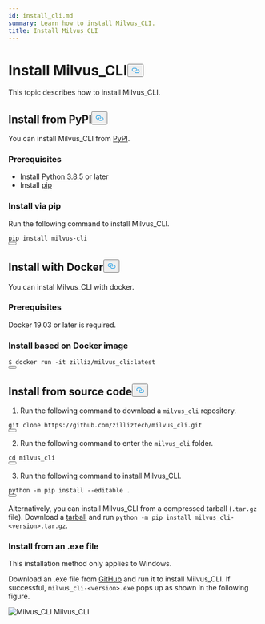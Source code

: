 ```yaml
---
id: install_cli.md
summary: Learn how to install Milvus_CLI.
title: Install Milvus_CLI
---
```

<h1 id="Install-MilvusCLI" class="common-anchor-header">Install Milvus_CLI<button data-href="#Install-MilvusCLI" class="anchor-icon" translate="no">
      <svg translate="no"
        aria-hidden="true"
        focusable="false"
        height="20"
        version="1.1"
        viewBox="0 0 16 16"
        width="16"
      >
        <path
          fill="#0092E4"
          fill-rule="evenodd"
          d="M4 9h1v1H4c-1.5 0-3-1.69-3-3.5S2.55 3 4 3h4c1.45 0 3 1.69 3 3.5 0 1.41-.91 2.72-2 3.25V8.59c.58-.45 1-1.27 1-2.09C10 5.22 8.98 4 8 4H4c-.98 0-2 1.22-2 2.5S3 9 4 9zm9-3h-1v1h1c1 0 2 1.22 2 2.5S13.98 12 13 12H9c-.98 0-2-1.22-2-2.5 0-.83.42-1.64 1-2.09V6.25c-1.09.53-2 1.84-2 3.25C6 11.31 7.55 13 9 13h4c1.45 0 3-1.69 3-3.5S14.5 6 13 6z"
        ></path>
      </svg>
    </button></h1><p>This topic describes how to install Milvus_CLI.</p>
<h2 id="Install-from-PyPI" class="common-anchor-header">Install from PyPI<button data-href="#Install-from-PyPI" class="anchor-icon" translate="no">
      <svg translate="no"
        aria-hidden="true"
        focusable="false"
        height="20"
        version="1.1"
        viewBox="0 0 16 16"
        width="16"
      >
        <path
          fill="#0092E4"
          fill-rule="evenodd"
          d="M4 9h1v1H4c-1.5 0-3-1.69-3-3.5S2.55 3 4 3h4c1.45 0 3 1.69 3 3.5 0 1.41-.91 2.72-2 3.25V8.59c.58-.45 1-1.27 1-2.09C10 5.22 8.98 4 8 4H4c-.98 0-2 1.22-2 2.5S3 9 4 9zm9-3h-1v1h1c1 0 2 1.22 2 2.5S13.98 12 13 12H9c-.98 0-2-1.22-2-2.5 0-.83.42-1.64 1-2.09V6.25c-1.09.53-2 1.84-2 3.25C6 11.31 7.55 13 9 13h4c1.45 0 3-1.69 3-3.5S14.5 6 13 6z"
        ></path>
      </svg>
    </button></h2><p>You can install Milvus_CLI from <a href="https://pypi.org/project/milvus-cli/">PyPI</a>.</p>
<h3 id="Prerequisites" class="common-anchor-header">Prerequisites</h3><ul>
<li>Install <a href="https://www.python.org/downloads/release/python-385/">Python 3.8.5</a> or later</li>
<li>Install <a href="https://pip.pypa.io/en/stable/installation/">pip</a></li>
</ul>
<h3 id="Install-via-pip" class="common-anchor-header">Install via pip</h3><p>Run the following command to install Milvus_CLI.</p>
<pre><code translate="no" class="language-shell">pip install milvus-cli
<button class="copy-code-btn"></button></code></pre>
<h2 id="Install-with-Docker" class="common-anchor-header">Install with Docker<button data-href="#Install-with-Docker" class="anchor-icon" translate="no">
      <svg translate="no"
        aria-hidden="true"
        focusable="false"
        height="20"
        version="1.1"
        viewBox="0 0 16 16"
        width="16"
      >
        <path
          fill="#0092E4"
          fill-rule="evenodd"
          d="M4 9h1v1H4c-1.5 0-3-1.69-3-3.5S2.55 3 4 3h4c1.45 0 3 1.69 3 3.5 0 1.41-.91 2.72-2 3.25V8.59c.58-.45 1-1.27 1-2.09C10 5.22 8.98 4 8 4H4c-.98 0-2 1.22-2 2.5S3 9 4 9zm9-3h-1v1h1c1 0 2 1.22 2 2.5S13.98 12 13 12H9c-.98 0-2-1.22-2-2.5 0-.83.42-1.64 1-2.09V6.25c-1.09.53-2 1.84-2 3.25C6 11.31 7.55 13 9 13h4c1.45 0 3-1.69 3-3.5S14.5 6 13 6z"
        ></path>
      </svg>
    </button></h2><p>You can instal Milvus_CLI with docker.</p>
<h3 id="Prerequisites" class="common-anchor-header">Prerequisites</h3><p>Docker 19.03 or later is required.</p>
<h3 id="Install-based-on-Docker-image" class="common-anchor-header">Install based on Docker image</h3><pre><code translate="no" class="language-shell">$ docker run -it zilliz/milvus_cli:latest
<button class="copy-code-btn"></button></code></pre>
<h2 id="Install-from-source-code" class="common-anchor-header">Install from source code<button data-href="#Install-from-source-code" class="anchor-icon" translate="no">
      <svg translate="no"
        aria-hidden="true"
        focusable="false"
        height="20"
        version="1.1"
        viewBox="0 0 16 16"
        width="16"
      >
        <path
          fill="#0092E4"
          fill-rule="evenodd"
          d="M4 9h1v1H4c-1.5 0-3-1.69-3-3.5S2.55 3 4 3h4c1.45 0 3 1.69 3 3.5 0 1.41-.91 2.72-2 3.25V8.59c.58-.45 1-1.27 1-2.09C10 5.22 8.98 4 8 4H4c-.98 0-2 1.22-2 2.5S3 9 4 9zm9-3h-1v1h1c1 0 2 1.22 2 2.5S13.98 12 13 12H9c-.98 0-2-1.22-2-2.5 0-.83.42-1.64 1-2.09V6.25c-1.09.53-2 1.84-2 3.25C6 11.31 7.55 13 9 13h4c1.45 0 3-1.69 3-3.5S14.5 6 13 6z"
        ></path>
      </svg>
    </button></h2><ol>
<li>Run the following command to download a <code translate="no">milvus_cli</code> repository.</li>
</ol>
<pre><code translate="no" class="language-shell">git <span class="hljs-built_in">clone</span> https://github.com/zilliztech/milvus_cli.git
<button class="copy-code-btn"></button></code></pre>
<ol start="2">
<li>Run the following command to enter the <code translate="no">milvus_cli</code> folder.</li>
</ol>
<pre><code translate="no" class="language-shell"><span class="hljs-built_in">cd</span> milvus_cli
<button class="copy-code-btn"></button></code></pre>
<ol start="3">
<li>Run the following command to install Milvus_CLI.</li>
</ol>
<pre><code translate="no" class="language-shell">python -m pip install --editable .
<button class="copy-code-btn"></button></code></pre>
<p>Alternatively, you can install Milvus_CLI from a compressed tarball (<code translate="no">.tar.gz</code> file). Download a <a href="https://github.com/zilliztech/milvus_cli/releases">tarball</a> and run <code translate="no">python -m pip install milvus_cli-&lt;version&gt;.tar.gz</code>.</p>
<h3 id="Install-from-an-exe-file" class="common-anchor-header">Install from an .exe file</h3><div class="alert note"> This installation method only applies to Windows. </div>
<p>Download an .exe file from <a href="https://github.com/zilliztech/milvus_cli/releases">GitHub</a> and run it to install Milvus_CLI.
If successful, <code translate="no">milvus_cli-&lt;version&gt;.exe</code> pops up as shown in the following figure.</p>
<p>
  <span class="img-wrapper">
    <img translate="no" src="/docs/v2.5.x/assets/milvus_cli_exe.png" alt="Milvus_CLI" class="doc-image" id="milvus_cli" />
    <span>Milvus_CLI</span>
  </span>
</p>
